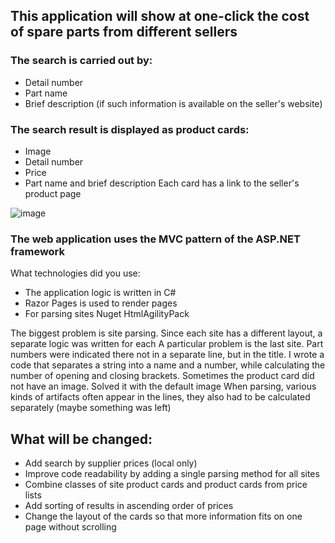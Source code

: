## This application will show at one-click the cost of spare parts from different sellers
### The search is carried out by:
- Detail number
- Part name
- Brief description (if such information is available on the seller's website)

### The search result is displayed as product cards:
- Image
- Detail number
- Price
- Part name and brief description
Each card has a link to the seller's product page

![image](https://user-images.githubusercontent.com/103592628/199592823-ccf35f06-3514-4ed2-9dc0-bdf255ad00b3.png)

### The web application uses the MVC pattern of the ASP.NET framework
What technologies did you use:
- The application logic is written in C#
- Razor Pages is used to render pages
- For parsing sites Nuget HtmlAgilityPack

The biggest problem is site parsing. Since each site has a different layout, a separate logic was written for each
A particular problem is the last site. Part numbers were indicated there not in a separate line, but in the title.
I wrote a code that separates a string into a name and a number, while calculating the number of opening and closing brackets.
Sometimes the product card did not have an image. Solved it with the default image
When parsing, various kinds of artifacts often appear in the lines, they also had to be calculated separately (maybe something was left)

## What will be changed:
- Add search by supplier prices (local only)
- Improve code readability by adding a single parsing method for all sites
- Combine classes of site product cards and product cards from price lists
- Add sorting of results in ascending order of prices
- Change the layout of the cards so that more information fits on one page without scrolling
